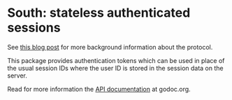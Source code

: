 # South: stateless authenticated sessions

See [this blog post](http://aykevl.nl/2015/01/south-stateless-authenticated-sessions-http-golang) for more background information about the protocol.

This package provides authentication tokens which can be used in place of the usual session IDs where the user ID is stored in the session data on the server.

Read for more information the [API documentation](http://godoc.org/github.com/aykevl93/south) at godoc.org.
